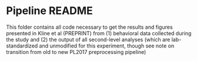 # Pipeline README

This folder contains all code necessary to get the results and figures presented in Kline et al (PREPRINT) from (1) behavioral data collected during the study and (2) the output of all second-level analyses (which are lab-standardized and unmodified for this experiment, though see note on transition from old to new PL2017 preprocessing pipeline) 

